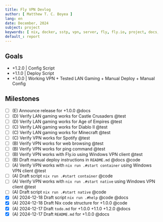 ```yaml
---
title: Fly VPN Devlog
author: [ Matthew T. C. Boyea ]
lang: en
date: December, 2024
subject: project
keywords: [ nix, docker, sstp, vpn, server, fly, fly.io, project, docs, code, test, history, log ]
default_: report
---
```


## Goals

- +1.2.0 | Config Script
- +1.1.0 | Deploy Script
- +1.0.0 | Working VPN + Tested LAN Gaming + Manual Deploy + Manual Config

## Milestones

- [ ] (E) Announce release for +1.0.0 @docs
- [ ] (D) Verify LAN gaming works for Castle Crusaders @test
- [ ] (D) Verify LAN gaming works for Age of Empires @test
- [ ] (C) Verify LAN gaming works for Diablo II @test
- [ ] (C) Verify LAN gaming works for Minecraft @test
- [ ] (C) Verify VPN works for Spotify @test
- [ ] (B) Verify VPN works for web browsing @test
- [ ] (B) Verify VPN works for ping command @test
- [ ] (B) Verify VPN works with Fly.io using Windows VPN client @test
- [ ] (B) Draft manual deploy instructions in `README.md` @docs @code
- [ ] (A) Verify VPN works with `nix run .#start container` using Windows VPN client @test
- [ ] (A) Draft script `nix run .#start container` @code
- [ ] (A) Verify VPN works with `nix run .#start native` using Windows VPN client @test
- [ ] (A) Draft script `nix run .#start native` @code
- [x] (A) 2024-12-18 Draft script `nix run .#help` @code @docs
- [x] (A) 2024-12-18 Draft Nix code structure for +1.0.0 @code
- [x] (A) 2024-12-17 Draft `todo.md` for +1.0.0 +1.1.0 +1.2.0 @docs
- [x] (A) 2024-12-17 Draft `README.md` for +1.0.0 @docs
